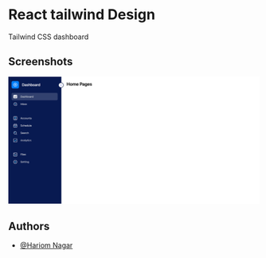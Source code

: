 
# React tailwind Design

Tailwind CSS dashboard
## Screenshots

![App Screenshot](https://raw.githubusercontent.com/hariom127/tailwind-design-02/main/public/screenshot.png)
## Authors

- [@Hariom Nagar](https://github.com/hariom127)
